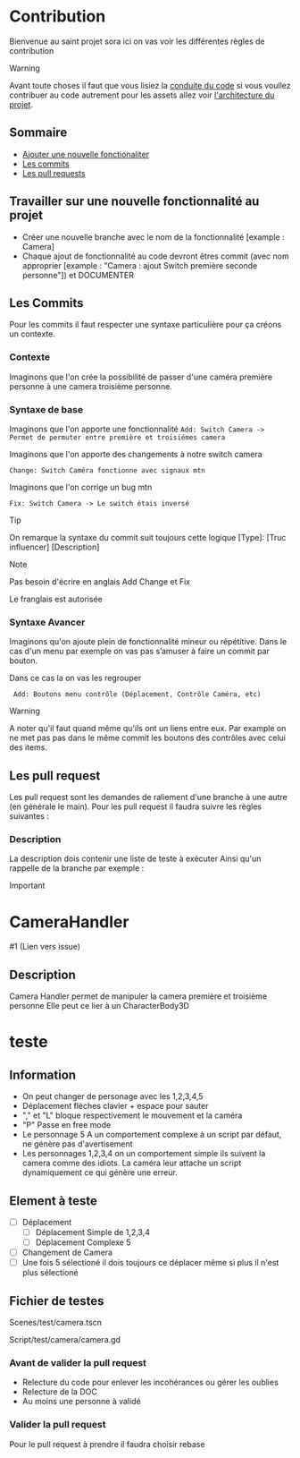 # Contribution
Bienvenue au saint projet sora ici on vas voir les différentes règles de contribution

> [!WARNING]
> Avant toute choses il faut que vous lisiez la         [conduite du code](CODE_OF_CONDUCT.md) si vous voullez contribuer au code autrement pour les assets allez voir [l'architecture du projet](README.md).

## Sommaire
- [Ajouter une nouvelle fonctionaliter](Travailler_sur_une_nouvelle_fonctionnalité_au_projet)
- [Les commits](#Les_commits)
- [Les pull requests](lLes_pull_request)

## Travailler sur une nouvelle fonctionnalité au projet
- Créer une nouvelle branche avec le nom de la fonctionnalité [example : Camera]
- Chaque ajout de fonctionnalité au code devront êtres commit (avec nom approprier [example : "Camera : ajout Switch première seconde personne"]) et DOCUMENTER

## Les Commits
Pour les commits il faut respecter une syntaxe particulière pour ça créons un contexte.

### Contexte

Imaginons que l'on crée la possibilité de passer d'une caméra première personne à une camera troisième personne.

### Syntaxe de base
Imaginons que l'on apporte une fonctionnalité
`Add: Switch Camera -> Permet de permuter entre première et troisiémes camera`

Imaginons que l'on apporte des changements à notre switch camera

`Change: Switch Caméra fonctionne avec signaux mtn`

Imaginons que l'on corrige un bug mtn

`Fix: Switch Camera -> Le switch étais inversé`

> [!TIP]
> On remarque la syntaxe du commit suit toujours cette logique
> [Type]: [Truc influencer] [Description]

> [!NOTE]
> Pas besoin d'écrire en anglais Add Change et Fix
> 
> Le franglais est autorisée


### Syntaxe Avancer
Imaginons qu'on ajoute plein de fonctionnalité mineur ou répétitive. Dans le cas d'un menu par exemple on vas pas s’amuser à faire un commit par bouton. 

Dans ce cas la on vas les regrouper

` Add: Boutons menu contrôle (Déplacement, Contrôle Caméra, etc)`

> [!WARNING]
> A noter qu'il faut quand même qu'ils ont un liens entre eux. Par example on ne met pas pas dans le même commit les boutons des contrôles avec celui des items.

## Les pull request
Les pull request sont les demandes de raliement d'une branche à une autre (en générale le main). Pour les pull request il faudra suivre les règles suivantes :

### Description
La description dois contenir une liste de teste à exécuter Ainsi qu'un rappelle de la branche par exemple :

> [!IMPORTANT]
> # CameraHandler
> #1 (Lien vers issue)
> 
> ## Description
> Camera Handler permet de manipuler la camera première et troisième personne
> Elle peut ce lier à un CharacterBody3D
> 
> # teste
> 
> ## Information
> - On peut changer de personage avec les 1,2,3,4,5
> - Déplacement flèches clavier + espace pour sauter
> - "," et "L" bloque respectivement le mouvement et la caméra
> - "P" Passe en free mode
> - Le personnage 5 A un comportement complexe à un script par défaut, ne génère pas d'avertisement
> - Les personnages 1,2,3,4 on un comportement simple ils suivent la camera comme des idiots. La caméra leur attache un script dynamiquement ce qui génère une erreur.
> 
> ## Element à teste
> - [ ] Déplacement
>     - [ ] Déplacement Simple de 1,2,3,4
>     - [ ] Déplacement Complexe 5
>  -[ ] Changement de Camera
> - [ ] Une fois 5 sélectioné il dois toujours ce déplacer même si plus il n'est plus sélectioné
> 
> ## Fichier de testes
> 
> Scenes/test/camera.tscn
> 
> Script/test/camera/camera.gd

### Avant de valider la pull request
- Relecture du code pour enlever les incohérances ou gérer les oublies
- Relecture de la DOC
- Au moins une personne à validé

### Valider la pull request
Pour le pull request à prendre il faudra choisir rebase 
